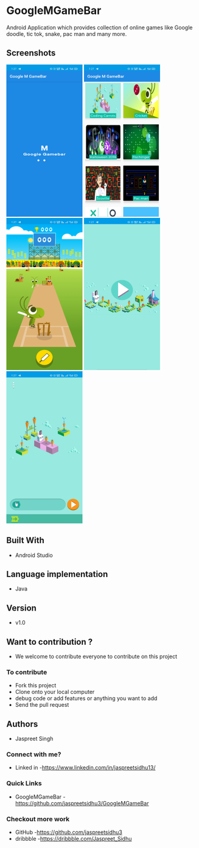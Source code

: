# GoogleMGameBar

Android Application which provides collection of online games like Google doodle, tic tok, snake, pac man and many more.


## Screenshots
<span>
<img src="Screenshot/a (1).jpg" width=200 height=400 />
<img src="Screenshot/a (2).jpg" width=200 height=400 />
<img src="Screenshot/a (3).jpg" width=200 height=400 />
<img src="Screenshot/a (4).jpg" width=200 height=400 />
<img src="Screenshot/a (5).jpg" width=200 height=400 />
</span>


## Built With

* Android Studio

## Language implementation
* Java


## Version
* v1.0

## Want to contribution ?
* We welcome to contribute everyone to contribute on this project
### To contribute
* Fork this project
* Clone onto your local computer
* debug code or add features or anything you want to add
* Send the pull request


## Authors
* Jaspreet Singh </br>
### Connect with me?
* Linked in -https://www.linkedin.com/in/jaspreetsidhu13/

### Quick Links
* GoogleMGameBar -https://github.com/jaspreetsidhu3/GoogleMGameBar

### Checkout more work
* GitHub -https://github.com/jaspreetsidhu3 </br>
* dribbble -https://dribbble.com/Jaspreet_Sidhu

